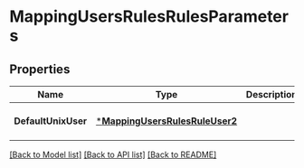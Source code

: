 # MappingUsersRulesRulesParameters

## Properties
Name | Type | Description | Notes
------------ | ------------- | ------------- | -------------
**DefaultUnixUser** | [***MappingUsersRulesRuleUser2**](MappingUsersRulesRuleUser2.md) |  | [optional] [default to null]

[[Back to Model list]](../README.md#documentation-for-models) [[Back to API list]](../README.md#documentation-for-api-endpoints) [[Back to README]](../README.md)


